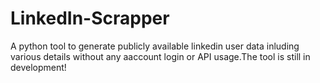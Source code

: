 # LinkedIn-Scrapper
A python tool to generate publicly available linkedin user data inluding various details without any aaccount login or API usage.The tool is still in development!
